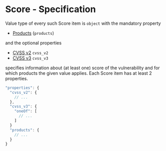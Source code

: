 # Score - Specification

Value type of every such Score item is `object` with the mandatory property

* [Products](vulnerabilities/vulnerability/scores/score/products-spec.en.md) (`products`)

and the optional properties

* [CVSS v2](vulnerabilities/vulnerability/scores/score/cvss_v2-spec.en.md) `cvss_v2`
* [CVSS v3](vulnerabilities/vulnerability/scores/score/cvss_v3-spec.en.md) `cvss_v3`

specifies information about (at least one) score of the vulnerability and for which products the given value applies.
Each Score item has at least 2 properties.

```javascript
"properties": {
  "cvss_v2": {
    // ...
  },
  "cvss_v3": {
    "oneOf": [
      // ...
    ]
  }
  "products": {
    // ...
  }
}
```
